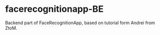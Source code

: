 # facerecognitionapp-BE
Backend part of FaceRecognitionApp, based on tutorial form Andrei from ZtoM.
